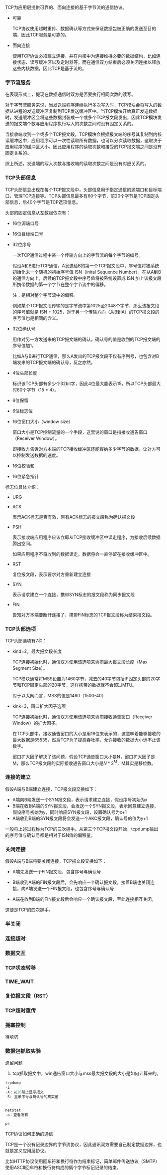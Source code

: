 TCP为应用层提供可靠的、面向连接的基于字节流的通信协议。

- 可靠

  TCP协议使用超时重传、数据确认等方式来保证数据包被正确的发送至目的端，因此TCP服务是可靠的。

- 面向连接

  使用TCP协议必须建立连接，并在内核中为连接维持必要的数据结构，比如连接状态、读写缓冲区以及定时器等，而在通信双方结束后必须关闭连接以释放这些内核数据，因此TCP是基于流的。



### 字节流服务

在表现形式上，提现在数据通信时双方是否要执行相同次数的读写。

对于字节流服务来说，当发送端程序连续执行多次写入时，TCP模块会将写入的数据从进程的发送缓冲区复制到TCP发送缓冲区中。当TCP模块开始真正发送数据时，发送缓冲区会将这些数据封装成一个或多个TCP报文段发出，因此TCP模块发送的报文端个数与应用程序执行写入的次数之间时没有固定关系的。

当接收端收到一个或多个TCP报文段，TCP模块会根据报文端的序号其复制到内核读缓冲区中，应用程序可以一次性读取所有数据，也可以分次读取数据，这取决于应用程序的缓冲区大小。因此应用程序的读取次数和接受的TCP报文端之间是没有固定关系的。

综上所述，发送端的写入次数与接收端的读取次数之间是没有对应关系的。



### TCP头部信息

TCP头部信息出现在每个TCP报文段中，头部信息用于指定通信的源端口和目标端口，管理TCP连接等。TCP头部信息最多有60个字节，前20个字节是TCP固定头部信息，后40个字节是TCP选项信息。

头部的固定信息从左数起依次有：

- 16位源端口号

- 16位目标端口号

- 32位序号

  一次TCP通信过程中某一个传输方向上的字节流的每个字节的编号。

  假设A和B进行TCP通信，A发送给B的第一个TCP报文段中，序号值将被系统初始化未一个随机的初始序号值 ISN（inital Sequence Number），在从A到B的通信方向上，后续的TCP报文段中序号值将被系统设置成 ISN 加上该报文段所携带数据的第一个字节在整个字节流中的偏移。

  注：是相对整个字节流中的偏移。

  例如某个TCP报文段传输的是字节流中第1025至2048个字节，那么该报文段的序号值就是 ISN + 1025，对于另一个传输方向（从B到A）的TCP报文段的序号值也是相同的含义。

- 32位确认号

  用作对另一方发送来的TCP报文端的确认，确认号的值是收到的TCP报文端的序号值加1。

  比如A与B进行TCP通信，那么A发出的TCP报文段不仅有序列号，也包含对B端发来的TCP报文端的确认号，反之亦然。

- 4位头部长度

  标识该TCP头部有多少个32bit字，因此4位最大能表示15，所以TCP头部最大时60个字节（15 * 4）。

- 6位保留

- 6位标志位

- 16位窗口大小（window size）

  窗口大小是TCP控制流量的一个手段，这里说的窗口是指接收通告窗口（Receiver Window）。

  即接收方告诉对方本端的TCP接收缓冲区还能容纳多少字节的数据，让对方可以控制发送数据的速度。

- 16位校验和

- 16位紧急指针



标志位具体介绍：

- URG

- ACK

  表示ACK标志是否有效，带有ACK标志的报文段称为确认报文段

- PSH

  表示接收端应用程序应该立即从TCP接收缓冲区中读走程序，为接收后续数据腾出空间。

  如果应用程序不将收到的数据读走，数据将会一直停留在接收缓冲区中。

- RST

  复位报文段，表示要求对方重新建立连接

- SYN

  表示请求建立一个连接，携带SYN标志的报文段称为同步报文段

- FIN

  告知对方本端要断开连接了，携带FIN标志的TCP报文段称为结束报文段。



### TCP头部选项

TCP头部选项有7种：

- kind=2，最大报文段长度

  TCP连接初始化时，通信双方使用该选项来协商最大报文段长度（Max Segment Size）。

  TCP模块通常将MSS设置为1460字节，减去的40字节包括IP固定头部的20字节和TCP固定头部的20字节，这样携带的数据就不会超过MTU。

  对于以太网而言，MSS的值是1460（1500-40）

- kink=3，窗口扩大因子选项

  TCP连接初始化时，通信双方使用该选项来协商接收通告窗口（Receiver Window）的扩大因子。

  在TCP头部中，接收通告窗口的大小是用16位来表示的，这意味着能够接收的最大数据是65535，然后TCP为了提高吞吐率，允许接收的数据大小远不止该数字。

  窗口扩大因子解决了该问题，假设TCP通告窗口大小是N，窗口扩大因子是M，那么TCP报文段的实际接收通告窗口大小是$N * 2^M$，M其实是移位数。





### 连接的建立

假设A端与B端建立连接，TCP报文段交换如下：

- A端向B端发送一个SYN报文段，表示请求建立连接，假设序号初始为x
- B端在收到A端的SYN报文段，会发送一个SYN报文段，表示同意建立连接，假设序号初始为y，同时响应SYN报文段，设置确认号为x+1
- A端收到B端的SYN报文段将会发送一个AKC报文段，确认号的值为y+1

一般将上述过程称为TCP的三次握手。从第三个TCP报文段开始，tcpdump输出的序号值与确认号都是相对于ISN值的偏移量。



### 关闭连接

假设A端与B端将要关闭连接，TCP报文段交换如下：

- A端先发送一个FIN报文段，包含序号与确认号
- B端收到A端的FIN报文段后，会先响应一个确认报文段。接着B端也关闭连接，向A端发送一个FIN报文段，也包含序号与确认号

- A端在收到B端的FIN报文段后会响应一个确认报文段，至此连接相互关闭。

这便是TCP的四次握手。



### 半关闭



### 连接超时



### 数据交互



### TCP状态转移





### TIME_WAIT



### 复位报文段（RST）









### TCP超时重传



### 拥塞控制

待填坑





### 数据包抓取实验

遗留问题

1. tcp抓取报文中，win通告窗口大小与mss最大报文段的大小是如何计算来的。

```c
tcpdump
-i
-X：以16禁止显示报文
-S: 显示序号与确认号的真实值


netstat
-a：查看所有

ps 
```





TCP协议如何正确的通信

TCP是一个没有记录边界的字节流协议，因此通讯双方需要自己制定数据边界，也就是定义应用层协议。

比如HTTP协议使用回车符和换行符作为结束标记，简单邮件传送协议（SMTP）使用ASCII回车符和换行符构成的俩个字节标记记录的结束。

